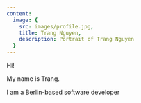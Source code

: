 ```yaml
---
content:
  image: {
    src: images/profile.jpg,
    title: Trang Nguyen,
    description: Portrait of Trang Nguyen
  }
---
```

Hi!

My name is Trang.

I am a Berlin-based software developer
